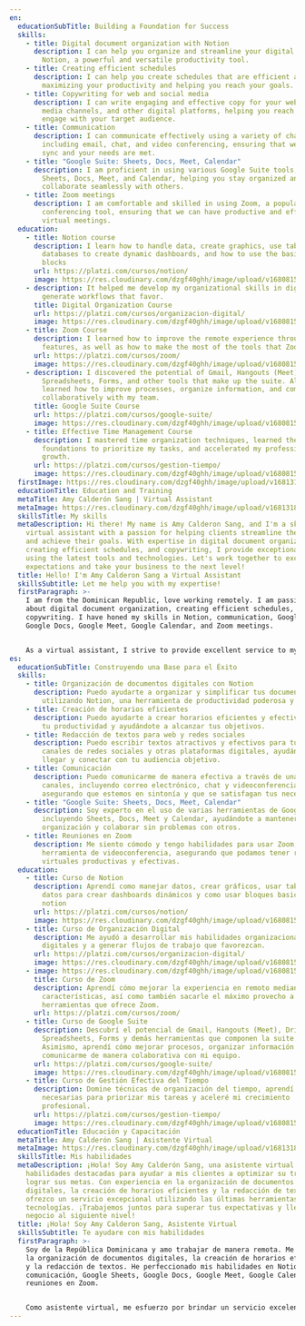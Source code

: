 ```yaml
---
en:
  educationSubTitle: Building a Foundation for Success
  skills:
    - title: Digital document organization with Notion
      description: I can help you organize and streamline your digital documents using
        Notion, a powerful and versatile productivity tool.
    - title: Creating efficient schedules
      description: I can help you create schedules that are efficient and effective,
        maximizing your productivity and helping you reach your goals.
    - title: Copywriting for web and social media
      description: I can write engaging and effective copy for your website, social
        media channels, and other digital platforms, helping you reach and
        engage with your target audience.
    - title: Communication
      description: I can communicate effectively using a variety of channels,
        including email, chat, and video conferencing, ensuring that we stay in
        sync and your needs are met.
    - title: "Google Suite: Sheets, Docs, Meet, Calendar"
      description: I am proficient in using various Google Suite tools, including
        Sheets, Docs, Meet, and Calendar, helping you stay organized and
        collaborate seamlessly with others.
    - title: Zoom meetings
      description: I am comfortable and skilled in using Zoom, a popular video
        conferencing tool, ensuring that we can have productive and effective
        virtual meetings.
  education:
    - title: Notion course
      description: I learn how to handle data, create graphics, use tables and
        databases to create dynamic dashboards, and how to use the basics notion
        blocks
      url: https://platzi.com/cursos/notion/
      image: https://res.cloudinary.com/dzgf40ghh/image/upload/v1680815884/notion-badge_arrpjp.jpg
    - description: It helped me develop my organizational skills in digital media and
        generate workflows that favor.
      title: Digital Organization Course
      url: https://platzi.com/cursos/organizacion-digital/
      image: https://res.cloudinary.com/dzgf40ghh/image/upload/v1680815884/organizacion-digital-badge_xh3xe4.png
    - title: Zoom Course
      description: I learned how to improve the remote experience through Zoom and its
        features, as well as how to make the most of the tools that Zoom offers.
      url: https://platzi.com/cursos/zoom/
      image: https://res.cloudinary.com/dzgf40ghh/image/upload/v1680815884/zoom-badge_yazayb.png
    - description: I discovered the potential of Gmail, Hangouts (Meet), Drive, Docs,
        Spreadsheets, Forms, and other tools that make up the suite. Also, I
        learned how to improve processes, organize information, and communicate
        collaboratively with my team.
      title: Google Suite Course
      url: https://platzi.com/cursos/google-suite/
      image: https://res.cloudinary.com/dzgf40ghh/image/upload/v1680815884/google-suite_somb6f.png
    - title: Effective Time Management Course
      description: I mastered time organization techniques, learned the necessary
        foundations to prioritize my tasks, and accelerated my professional
        growth.
      url: https://platzi.com/cursos/gestion-tiempo/
      image: https://res.cloudinary.com/dzgf40ghh/image/upload/v1680815884/gestion-tiempo_xdcty4.png
  firstImage: https://res.cloudinary.com/dzgf40ghh/image/upload/v1681318383/IMG_1326_s3u9xh.jpg
  educationTitle: Education and Training
  metaTitle: Amy Calderón Sang | Virtual Assistant
  metaImage: https://res.cloudinary.com/dzgf40ghh/image/upload/v1681318383/IMG_1326_s3u9xh.jpg
  skillsTitle: My skills
  metaDescription: Hi there! My name is Amy Calderon Sang, and I'm a skilled
    virtual assistant with a passion for helping clients streamline their work
    and achieve their goals. With expertise in digital document organization,
    creating efficient schedules, and copywriting, I provide exceptional service
    using the latest tools and technologies. Let's work together to exceed your
    expectations and take your business to the next level!
  title: Hello! I'm Amy Calderon Sang a Virtual Assistant
  skillsSubtitle: Let me help you with my expertise!
  firstParagraph: >-
    I am from the Dominican Republic, love working remotely. I am passionate
    about digital document organization, creating efficient schedules, and
    copywriting. I have honed my skills in Notion, communication, Google Sheets,
    Google Docs, Google Meet, Google Calendar, and Zoom meetings.


    As a virtual assistant, I strive to provide excellent service to my clients, helping them streamline their work and achieve their goals. I pride myself on providing excellent service to my clients and staying up-to-date with the latest technologies and tools in my field. Whether it's streamlining workflow processes or creating effective copy, I aim to deliver results that exceed my client's expectations.
es:
  educationSubTitle: Construyendo una Base para el Éxito
  skills:
    - title: Organización de documentos digitales con Notion
      description: Puedo ayudarte a organizar y simplificar tus documentos digitales
        utilizando Notion, una herramienta de productividad poderosa y versátil.
    - title: Creación de horarios eficientes
      description: Puedo ayudarte a crear horarios eficientes y efectivos, maximizando
        tu productividad y ayudándote a alcanzar tus objetivos.
    - title: Redacción de textos para web y redes sociales
      description: Puedo escribir textos atractivos y efectivos para tu sitio web,
        canales de redes sociales y otras plataformas digitales, ayudándote a
        llegar y conectar con tu audiencia objetivo.
    - title: Comunicación
      description: Puedo comunicarme de manera efectiva a través de una variedad de
        canales, incluyendo correo electrónico, chat y videoconferencias,
        asegurando que estemos en sintonía y que se satisfagan tus necesidades.
    - title: "Google Suite: Sheets, Docs, Meet, Calendar"
      description: Soy experto en el uso de varias herramientas de Google Suite,
        incluyendo Sheets, Docs, Meet y Calendar, ayudándote a mantener la
        organización y colaborar sin problemas con otros.
    - title: Reuniones en Zoom
      description: Me siento cómodo y tengo habilidades para usar Zoom, una popular
        herramienta de videoconferencia, asegurando que podamos tener reuniones
        virtuales productivas y efectivas.
  education:
    - title: Curso de Notion
      description: Aprendí como manejar datos, crear gráficos, usar tablas y bases de
        datos para crear dashboards dinámicos y como usar bloques basicos de
        notion
      url: https://platzi.com/cursos/notion/
      image: https://res.cloudinary.com/dzgf40ghh/image/upload/v1680815884/notion-badge_arrpjp.jpg
    - title: Curso de Organización Digital
      description: Me ayudó a desarrollar mis habilidades organizacionales en medios
        digitales y a generar flujos de trabajo que favorezcan.
      url: https://platzi.com/cursos/organizacion-digital/
      image: https://res.cloudinary.com/dzgf40ghh/image/upload/v1680815884/organizacion-digital-badge_xh3xe4.png
    - image: https://res.cloudinary.com/dzgf40ghh/image/upload/v1680815884/zoom-badge_yazayb.png
      title: Curso de Zoom
      description: Aprendí cómo mejorar la experiencia en remoto mediante Zoom y sus
        características, así como también sacarle el máximo provecho a las
        herramientas que ofrece Zoom.
      url: https://platzi.com/cursos/zoom/
    - title: Curso de Google Suite
      description: Descubrí el potencial de Gmail, Hangouts (Meet), Drive, Docs,
        Spreadsheets, Forms y demás herramientas que componen la suite.
        Asimismo, aprendí cómo mejorar procesos, organizar información y
        comunicarme de manera colaborativa con mi equipo.
      url: https://platzi.com/cursos/google-suite/
      image: https://res.cloudinary.com/dzgf40ghh/image/upload/v1680815884/google-suite_somb6f.jpg
    - title: Curso de Gestión Efectiva del Tiempo
      description: Domine técnicas de organización del tiempo, aprendí las bases
        necesarias para priorizar mis tareas y aceleré mi crecimiento
        profesional.
      url: https://platzi.com/cursos/gestion-tiempo/
      image: https://res.cloudinary.com/dzgf40ghh/image/upload/v1680815884/gestion-tiempo_xdcty4.png
  educationTitle: Educación y Capacitación
  metaTitle: Amy Calderón Sang | Asistente Virtual
  metaImage: https://res.cloudinary.com/dzgf40ghh/image/upload/v1681318383/IMG_1326_s3u9xh.jpg
  skillsTitle: Mis habilidades
  metaDescription: ¡Hola! Soy Amy Calderón Sang, una asistente virtual con
    habilidades destacadas para ayudar a mis clientes a optimizar su trabajo y
    lograr sus metas. Con experiencia en la organización de documentos
    digitales, la creación de horarios eficientes y la redacción de textos,
    ofrezco un servicio excepcional utilizando las últimas herramientas y
    tecnologías. ¡Trabajemos juntos para superar tus expectativas y llevar tu
    negocio al siguiente nivel!
  title: ¡Hola! Soy Amy Calderon Sang, Asistente Virtual
  skillsSubtitle: Te ayudare con mis habilidades
  firstParagraph: >-
    Soy de la República Dominicana y amo trabajar de manera remota. Me apasiona
    la organización de documentos digitales, la creación de horarios eficientes
    y la redacción de textos. He perfeccionado mis habilidades en Notion,
    comunicación, Google Sheets, Google Docs, Google Meet, Google Calendar y
    reuniones en Zoom.


    Como asistente virtual, me esfuerzo por brindar un servicio excelente a mis clientes, ayudándolos a optimizar su trabajo y alcanzar sus metas. Me enorgullezco de proporcionar un servicio excepcional y mantenerme actualizada en las últimas tecnologías y herramientas de mi campo. Ya sea optimizando procesos de trabajo o creando copias efectivas, mi objetivo es brindar resultados que superen las expectativas de mis clientes.
---
```

